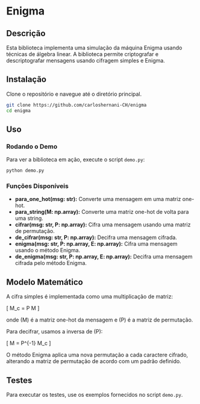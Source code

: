 # Enigma

## Descrição

Esta biblioteca implementa uma simulação da máquina Enigma usando técnicas de álgebra linear. A biblioteca permite criptografar e descriptografar mensagens usando cifragem simples e Enigma.

## Instalação

Clone o repositório e navegue até o diretório principal.

```bash
git clone https://github.com/carloshernani-CH/enigma
cd enigma
```

## Uso

### Rodando o Demo

Para ver a biblioteca em ação, execute o script `demo.py`:

```bash
python demo.py
```

### Funções Disponíveis

- **para_one_hot(msg: str):** Converte uma mensagem em uma matriz one-hot.
- **para_string(M: np.array):** Converte uma matriz one-hot de volta para uma string.
- **cifrar(msg: str, P: np.array):** Cifra uma mensagem usando uma matriz de permutação.
- **de_cifrar(msg: str, P: np.array):** Decifra uma mensagem cifrada.
- **enigma(msg: str, P: np.array, E: np.array):** Cifra uma mensagem usando o método Enigma.
- **de_enigma(msg: str, P: np.array, E: np.array):** Decifra uma mensagem cifrada pelo método Enigma.

## Modelo Matemático

A cifra simples é implementada como uma multiplicação de matriz:

\[
M_c = P M
\]

onde \(M\) é a matriz one-hot da mensagem e \(P\) é a matriz de permutação.

Para decifrar, usamos a inversa de \(P\):

\[
M = P^{-1} M_c
\]

O método Enigma aplica uma nova permutação a cada caractere cifrado, alterando a matriz de permutação de acordo com um padrão definido.

## Testes

Para executar os testes, use os exemplos fornecidos no script `demo.py`.
